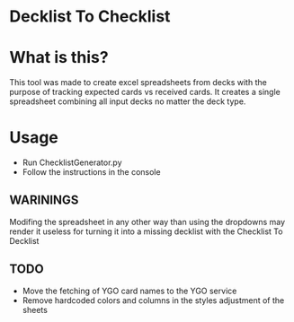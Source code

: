 # Decklist To Checklist

# What is this?
This tool was made to create excel spreadsheets from decks with the purpose of tracking expected cards vs received cards.
It creates a single spreadsheet combining all input decks no matter the deck type.

# Usage

* Run ChecklistGenerator.py  
* Follow the instructions in the console  

## WARININGS
Modifing the spreadsheet in any other way than using the dropdowns may render it useless for turning it into a missing decklist with the Checklist To Decklist

## TODO
* Move the fetching of YGO card names to the YGO service
* Remove hardcoded colors and columns in the styles adjustment of the sheets
